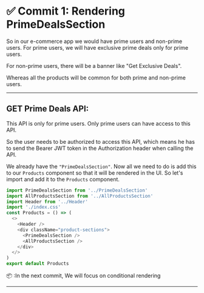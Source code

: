 # ✅ Commit 1: Rendering PrimeDealsSection

So in our e-commerce app we would have prime users and non-prime users. For prime users, we will have exclusive prime deals only for prime users.

For non-prime users, there will be a banner like "Get Exclusive Deals".

Whereas all the products will be common for both prime and non-prime users.

---

## GET Prime Deals API:

This API is only for prime users. Only prime users can have access to this API.

So the user needs to be authorized to access this API, which means he has to send the Bearer JWT token in the Authorization header when calling the API.

We already have the `"PrimeDealsSection"`. Now all we need to do is add this to our `Products` component so that it will be rendered in the UI. So let's import and add it to the `Products` component.

```js
import PrimeDealsSection from '../PrimeDealsSection'
import AllProductsSection from '../AllProductsSection'
import Header from '../Header'
import './index.css'
const Products = () => (
  <>
    <Header />
    <div className="product-sections">
      <PrimeDealsSection />
      <AllProductsSection />
    </div>
  </>
)
export default Products
```
📦 :In the next commit, We will focus on conditional rendering 

---